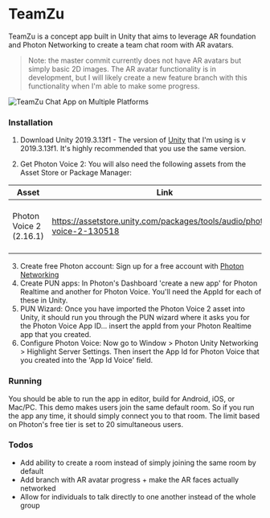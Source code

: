 # TeamZu

TeamZu is a concept app built in Unity that aims to leverage AR foundation and Photon Networking to create a team chat room with AR avatars.

> Note: the master commit currently does not have AR avatars but simply basic 2D images. The AR avatar functionality is in development, but I will likely create a new feature branch with this functionality when I'm able to make some progress.

![TeamZu Chat App on Multiple Platforms](https://take.ms/xBEvn)

### Installation

1. Download Unity 2019.3.13f1 - The version of [Unity](https://nodejs.org/) that I'm using is v 2019.3.13f1. It's highly recommended that you use the same version.

2. Get Photon Voice 2: You will also need the following assets from the Asset Store or Package Manager:

| Asset | Link | Notes |
| ------ | ------ | ------ |
| Photon Voice 2 (2.16.1) | https://assetstore.unity.com/packages/tools/audio/photon-voice-2-130518 | This is a free asset up to 20 simultaneous users |

3. Create free Photon account: Sign up for a free account with [Photon Networking](https://www.photonengine.com/) 
4. Create PUN apps: In Photon's Dashboard 'create a new app' for Photon Realtime and another for Photon Voice. You'll need the AppId for each of these in Unity.
5. PUN Wizard: Once you have imported the Photon Voice 2 asset into Unity, it should run you through the PUN wizard where it asks you for the Photon Voice App ID... insert the appId from your Photon Realtime app that you created.
6. Configure Photon Voice: Now go to Window > Photon Unity Networking > Highlight Server Settings. Then insert the App Id for Photon Voice that you created into the 'App Id Voice' field.

### Running
You should be able to run the app in editor, build for Android, iOS, or Mac/PC. This demo makes users join the same default room. So if you run the app any time, it should simply connect you to that room. The limit based on Photon's free tier is set to 20 simultaneous users.

### Todos
- Add ability to create a room instead of simply joining the same room by default 
- Add branch with AR avatar progress + make the AR faces actually networked
- Allow for individuals to talk directly to one another instead of the whole group
